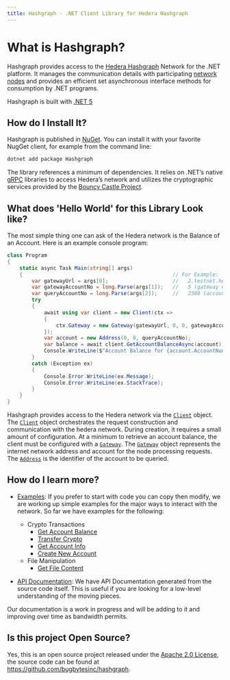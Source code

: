 ```yaml
---
title: Hashgraph - .NET Client Library for Hedera Hashgraph
---
```

# What is Hashgraph?

Hashgraph provides access to the [Hedera Hashgraph](https://www.hedera.com/) Network for the .NET platform.  It manages the communication details with participating [network nodes](https://docs.hedera.com/guides/mainnet/mainnet-nodes) and provides an efficient set asynchronous interface methods for consumption by .NET programs.

Hashgraph is built with [.NET 5](https://docs.microsoft.com/en-us/dotnet/core/introduction)

## How do I Install It?

Hashgraph is published in [NuGet](https://www.nuget.org/packages/Hashgraph/).  You can install it with your favorite NugGet client, for example from the command line:

```sh
dotnet add package Hashgraph
```

The library references a minimum of dependencies.  It relies on .NET’s native [gRPC](https://docs.microsoft.com/en-us/aspnet/core/grpc/) libraries to access Hedera’s network and utilizes the cryptographic services provided by the [Bouncy Castle Project](http://www.bouncycastle.org/).

## What does 'Hello World' for this Library Look like?

The most simple thing one can ask of the Hedera network is the Balance of an Account.  Here is an example console program:

```csharp
class Program
{
    static async Task Main(string[] args)
    {                                                 // For Example:
        var gatewayUrl = args[0];                     //   2.testnet.hedera.com:50211
        var gatewayAccountNo = long.Parse(args[1]);   //   5 (gateway node 0.0.5)
        var queryAccountNo = long.Parse(args[2]);     //   2300 (account 0.0.2300)
        try
        {
            await using var client = new Client(ctx =>
            {
                ctx.Gateway = new Gateway(gatewayUrl, 0, 0, gatewayAccountNo);
            });
            var account = new Address(0, 0, queryAccountNo);
            var balance = await client.GetAccountBalanceAsync(account);
            Console.WriteLine($"Account Balance for {account.AccountNum} is {balance:#,#} tinybars.");
        }
        catch (Exception ex)
        {
            Console.Error.WriteLine(ex.Message);
            Console.Error.WriteLine(ex.StackTrace);
        }
    }
}
```

Hashgraph provides access to the Hedera network via the [`Client`](xref:Hashgraph.Client) object.  The [`Client`](xref:Hashgraph.Client) object orchestrates the request construction and communication with the hedera network.   During creation, it requires a small amount of configuration.  At a minimum to retrieve an account balance, the client must be configured with a [`Gateway`](xref:Hashgraph.Gateway).  The [`Gateway`](xref:Hashgraph.Gateway) object represents the internet network address and account for the node processing requests.  The [`Address`](xref:Hashgraph.Address) is the identifier of the account to be queried.

## How do I learn more?

* [Examples](crypto/balance.md):  If you prefer to start with code you can copy then modify, we are working up simple examples for the major ways to interact with the network. So far we have examples for the following:
  * Crypto Transactions
    * [Get Account Balance](crypto/balance.md)
    * [Transfer Crypto](crypto/transfer.md)
    * [Get Account Info](crypto/info.md)
    * [Create New Account](crypto/create.md)
  * File Manipulation 
    * [Get File Content](file/getfilecontent.md)

* [API Documentation](~/obj/temp/apiyml/Hashgraph.yml): We have API Documentation generated from the source code itself.  This is useful if you are looking for a low-level understanding of the moving pieces.  

Our documentation is a work in progress and will be adding to it and improving over time as bandwidth permits.

## Is this project Open Source?

Yes, this is an open source project released under the [Apache 2.0 License](https://github.com/bugbytesinc/Hashgraph/blob/main/LICENSE), the source code can be found at https://github.com/bugbytesinc/hashgraph.